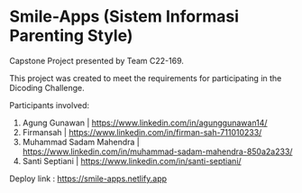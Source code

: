 # Smile-Apps (Sistem Informasi Parenting Style)
Capstone Project presented by Team C22-169.

This project was created to meet the requirements for participating in the Dicoding Challenge.

Participants involved:
1. Agung Gunawan | https://www.linkedin.com/in/agunggunawan14/
2. Firmansah | https://www.linkedin.com/in/firman-sah-711010233/
3. Muhammad Sadam Mahendra | https://www.linkedin.com/in/muhammad-sadam-mahendra-850a2a233/
4. Santi Septiani | https://www.linkedin.com/in/santi-septiani/

Deploy link : https://smile-apps.netlify.app
